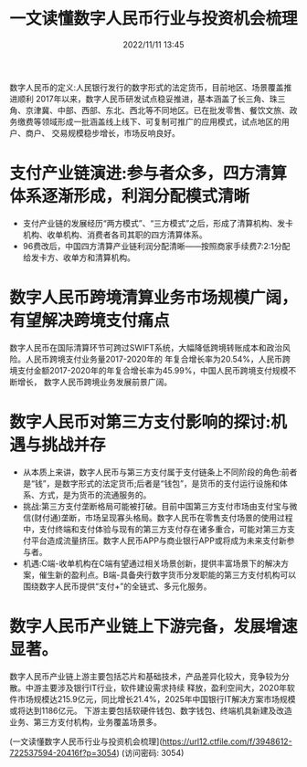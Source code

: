 ﻿---
title: 一文读懂数字人民币行业与投资机会梳理
date: 2022/11/11 13:45
tags:
- 数字人民币
updated: 
---

数字人民币的定义:人民银行发行的数字形式的法定货币，目前地区、场景覆盖推进顺利 2017年以来，数字人民币研发试点稳妥推进，基本涵盖了长三角、珠三角、京津冀、中部、西部、东北、西北等不同地区。已在批发零售、餐饮文旅、政务缴费等领域形成一批涵盖线上线下、可复制可推广的应用模式，试点地区的用户、商户、 交易规模稳步增长，市场反响良好。

# 支付产业链演进:参与者众多，四方清算体系逐渐形成，利润分配模式清晰
- 支付产业链的发展经历“两方模式”、“三方模式”之后，形成了清算机构、发卡机构、收单机构、消费者各司其职的四方清算体系。
- 96费改后，中国四方清算产业链利润分配清晰——按照商家手续费7:2:1分配给发卡方、收单方和清算机构。
<!-- more -->
# 数字人民币跨境清算业务市场规模广阔，有望解决跨境支付痛点
数字人民币在国际清算环节可跨过SWIFT系统，大幅降低跨境转账成本和政治风险。人民币跨境支付业务量2017-2020年的 年复合增长率为20.54%，人民币跨境支付金额2017-2020年的年复合增长率为45.99%，中国人民币跨境支付规模不断增长， 数字人民币跨境业务发展前景广阔。

# 数字人民币对第三方支付影响的探讨:机遇与挑战并存
- 从本质上来讲，数字人民币与第三方支付属于支付链条上不同阶段的角色:前者是“钱”，是数字形式的法定货币;后者是“钱包”，是货币的支付运行设施和体系、方式，是为货币的流通服务的。
- 挑战:第三方支付垄断格局可能被打破。目前中国第三方支付市场由支付宝与微信(财付通)垄断，市场呈现寡头格局。数字人民币在零售支付场景的使用过程中，支付终端和支付体验与现有的第三方支付存在诸多重合，可能对第三方支付平台造成流量挤压。数字人民币APP与商业银行APP或将成为未来支付新参与者。
- 机遇:C端-收单机构在C端有望通过相关场景创新，提供丰富场景下的解决方案，催生新的盈利点。B端-具备央行数字货币分发职能的第三方支付机构可以围绕数字人民币提供“支付+”的全链式、多元化服务。

# 数字人民币产业链上下游完备，发展增速显著。
数字人民币产业链上游主要包括芯片和基础技术，产品差异化较大，竞争较为分散。中游主要涉及银行IT行业，软件建设需求持续 释放，盈利空间大，2020年软件市场规模达215.9亿元，同比增长21.4%，2025年中国银行IT解决方案市场规模或将达到1186亿元。 下游主要包括软硬件钱包、数字钱包、终端机具新建及改造业务、第三方支付机构，业务覆盖场景多。

(一文读懂数字人民币行业与投资机会梳理](https://url12.ctfile.com/f/3948612-722537594-20416f?p=3054)
 (访问密码: 3054)

